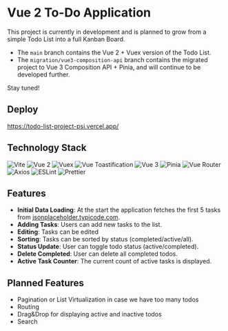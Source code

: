 # Vue 2 To-Do Application

This project is currently in development and is planned to grow from a simple Todo List into a full Kanban Board.

- The `main` branch contains the Vue 2 + Vuex version of the Todo List.
- The `migration/vue3-composition-api` branch contains the migrated project to Vue 3 Composition API + Pinia, and will continue to be developed further.

Stay tuned!

## Deploy

https://todo-list-project-psi.vercel.app/

## Technology Stack

![Vite](https://img.shields.io/badge/Vite-646CFF?style=for-the-badge&logo=vite&logoColor=white)
![Vue 2](https://img.shields.io/badge/Vue%202-35495E?style=for-the-badge&logo=vue.js&logoColor=4FC08D)
![Vuex](https://img.shields.io/badge/Vuex-35495E?style=for-the-badge&logo=vue.js&logoColor=4FC08D)
![Vue Toastification](https://img.shields.io/badge/Vue--Toastification-FF5E00?style=for-the-badge&logo=vue.js&logoColor=white)
![Vue 3](https://img.shields.io/badge/Vue%203-42b883?style=for-the-badge&logo=vue.js&logoColor=white)
![Pinia](https://img.shields.io/badge/Pinia-ffd859?style=for-the-badge&logo=pinia&logoColor=black)
![Vue Router](https://img.shields.io/badge/Vue%20Router-4FC08D?style=for-the-badge&logo=vue.js&logoColor=white)
![Axios](https://img.shields.io/badge/Axios-5A29E4?style=for-the-badge&logo=axios&logoColor=white)
![ESLint](https://img.shields.io/badge/ESLint-4B32C3?style=for-the-badge&logo=eslint&logoColor=white)
![Prettier](https://img.shields.io/badge/Prettier-F7B93E?style=for-the-badge&logo=prettier&logoColor=white)

## Features

- **Initial Data Loading**: At the start the application fetches the first 5 tasks from [jsonplaceholder.typicode.com](https://jsonplaceholder.typicode.com/users/1/todos).
- **Adding Tasks**: Users can add new tasks to the list.
- **Editing**: Tasks can be edited
- **Sorting**: Tasks can be sorted by status (completed/active/all).
- **Status Update**: User can toggle todo status (active/completed).
- **Delete Completed**: User can delete all completed todos.
- **Active Task Counter**: The current count of active tasks is displayed.

## Planned Features

- Pagination or List Virtualization in case we have too many todos
- Routing
- Drag&Drop for displaying active and inactive todos
- Search
